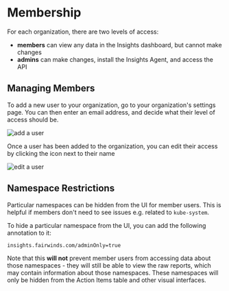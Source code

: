 # Membership
<!-- TODO: use npm -->
<link rel="stylesheet" href="https://use.fontawesome.com/releases/v5.9.0/css/all.css">

For each organization, there are two levels of access:
* **members** can view any data in the Insights dashboard, but cannot make changes
* **admins** can make changes, install the Insights Agent, and access the API

## Managing Members
To add a new user to your organization, go to your organization's settings page.
You can then enter an email address, and decide what their level of access should be.

<img :src="$withBase('/img/new-member.png')" alt="add a user">

Once a user has been added to the organization, you can edit their access by clicking the
<i class="text-warning fa fa-user-cog"></i>
icon next to their name

<img :src="$withBase('/img/edit-member.png')" alt="edit a user">

## Namespace Restrictions
Particular namespaces can be hidden from the UI for member users. This is helpful
if members don't need to see issues e.g. related to `kube-system`.

To hide a particular namespace from the UI, you can add the following annotation to it:
```
insights.fairwinds.com/adminOnly=true
```

Note that this **will not** prevent member users from accessing data about those namespaces -
they will still be able to view the raw reports, which may contain information about those
namespaces. These namespaces will only be hidden from the Action Items table and other
visual interfaces.
